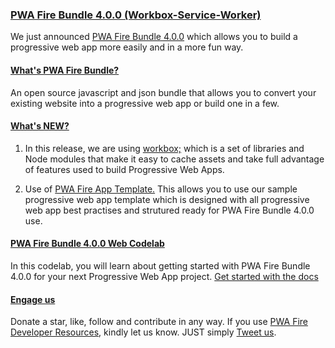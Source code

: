### [PWA Fire Bundle 4.0.0 (Workbox-Service-Worker)]()
We just announced [PWA Fire Bundle 4.0.0](https://github.com/mayeedwin/pwafire/) which allows you to build a progressive web app more easily and in a more fun way. 

#### [What's PWA Fire Bundle?](https://pwafire.org/developer/started)
An open source javascript and json bundle that allows you to convert your existing website into a progressive web app or build one in a few.

#### [What's NEW?]()
1. In this release, we are using [workbox;](https://developers.google.com/web/tools/workbox/) which is a set of libraries and Node modules that make it easy to cache assets and take full advantage of features used to build Progressive Web Apps. 

2. Use of [PWA Fire App Template.]() This allows you to use our sample progressive web app template which is designed with all progressive web app best practises and strutured ready for PWA Fire Bundle 4.0.0 use.

#### [PWA Fire Bundle 4.0.0 Web Codelab]()
In this codelab, you will learn about getting started with PWA Fire Bundle 4.0.0 for your next Progressive Web App project.
[Get started with the docs]()

#### [Engage us](https://twitter.com/pwafire)
Donate a star, like, follow and contribute in any way. If you use [PWA Fire Developer Resources](https://pwafire.org/developer), kindly let us know. JUST simply [Tweet us](https://twitter.com/pwafire).
